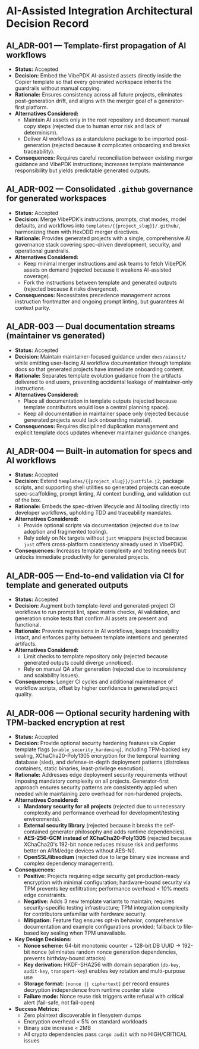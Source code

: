 # AI-Assisted Integration Architectural Decision Record

## AI_ADR-001 — Template-first propagation of AI workflows

- **Status:** Accepted
- **Decision:** Embed the VibePDK AI-assisted assets directly inside the Copier template so that every generated workspace inherits the guardrails without manual copying.
- **Rationale:** Ensures consistency across all future projects, eliminates post-generation drift, and aligns with the merger goal of a generator-first platform.
- **Alternatives Considered:**
  - Maintain AI assets only in the root repository and document manual copy steps (rejected due to human error risk and lack of determinism).
  - Deliver AI workflows as a standalone package to be imported post-generation (rejected because it complicates onboarding and breaks traceability).
- **Consequences:** Requires careful reconciliation between existing merger guidance and VibePDK instructions; increases template maintenance responsibility but yields predictable generated outputs.

## AI_ADR-002 — Consolidated `.github` governance for generated workspaces

- **Status:** Accepted
- **Decision:** Merge VibePDK’s instructions, prompts, chat modes, model defaults, and workflows into `templates/{{project_slug}}/.github/`, harmonizing them with HexDDD merger directives.
- **Rationale:** Provides generated projects with a single, comprehensive AI governance stack covering spec-driven development, security, and operational guardrails.
- **Alternatives Considered:**
  - Keep minimal merger instructions and ask teams to fetch VibePDK assets on demand (rejected because it weakens AI-assisted coverage).
  - Fork the instructions between template and generated outputs (rejected because it risks divergence).
- **Consequences:** Necessitates precedence management across instruction frontmatter and ongoing prompt linting, but guarantees AI context parity.

## AI_ADR-003 — Dual documentation streams (maintainer vs generated)

- **Status:** Accepted
- **Decision:** Maintain maintainer-focused guidance under `docs/aiassit/` while emitting user-facing AI workflow documentation through template docs so that generated projects have immediate onboarding content.
- **Rationale:** Separates template evolution guidance from the artifacts delivered to end users, preventing accidental leakage of maintainer-only instructions.
- **Alternatives Considered:**
  - Place all documentation in template outputs (rejected because template contributors would lose a central planning space).
  - Keep all documentation in maintainer space only (rejected because generated projects would lack onboarding material).
- **Consequences:** Requires disciplined duplication management and explicit template docs updates whenever maintainer guidance changes.

## AI_ADR-004 — Built-in automation for specs and AI workflows

- **Status:** Accepted
- **Decision:** Extend `templates/{{project_slug}}/justfile.j2`, package scripts, and supporting shell utilities so generated projects can execute spec-scaffolding, prompt linting, AI context bundling, and validation out of the box.
- **Rationale:** Embeds the spec-driven lifecycle and AI tooling directly into developer workflows, upholding TDD and traceability mandates.
- **Alternatives Considered:**
  - Provide optional scripts via documentation (rejected due to low adoption and fragmented tooling).
  - Rely solely on Nx targets without `just` wrappers (rejected because `just` offers cross-platform consistency already used in VibePDK).
- **Consequences:** Increases template complexity and testing needs but unlocks immediate productivity for generated projects.

## AI_ADR-005 — End-to-end validation via CI for template and generated outputs

- **Status:** Accepted
- **Decision:** Augment both template-level and generated-project CI workflows to run prompt lint, spec matrix checks, AI validation, and generation smoke tests that confirm AI assets are present and functional.
- **Rationale:** Prevents regressions in AI workflows, keeps traceability intact, and enforces parity between template intentions and generated artifacts.
- **Alternatives Considered:**
  - Limit checks to template repository only (rejected because generated outputs could diverge unnoticed).
  - Rely on manual QA after generation (rejected due to inconsistency and scalability issues).
- **Consequences:** Longer CI cycles and additional maintenance of workflow scripts, offset by higher confidence in generated project quality.

## AI_ADR-006 — Optional security hardening with TPM-backed encryption at rest

- **Status:** Accepted
- **Decision:** Provide optional security hardening features via Copier template flags (`enable_security_hardening`), including TPM-backed key sealing, XChaCha20-Poly1305 encryption for the temporal learning database (sled), and defense-in-depth deployment patterns (distroless containers, static binaries, least-privilege execution).
- **Rationale:** Addresses edge deployment security requirements without imposing mandatory complexity on all projects. Generator-first approach ensures security patterns are consistently applied when needed while maintaining zero overhead for non-hardened projects.
- **Alternatives Considered:**
  - **Mandatory security for all projects** (rejected due to unnecessary complexity and performance overhead for development/testing environments).
  - **External security library** (rejected because it breaks the self-contained generator philosophy and adds runtime dependencies).
  - **AES-256-GCM instead of XChaCha20-Poly1305** (rejected because XChaCha20's 192-bit nonce reduces misuse risk and performs better on ARM/edge devices without AES-NI).
  - **OpenSSL/libsodium** (rejected due to large binary size increase and complex dependency management).
- **Consequences:**
  - **Positive:** Projects requiring edge security get production-ready encryption with minimal configuration; hardware-bound security via TPM prevents key exfiltration; performance overhead < 10% meets edge constraints.
  - **Negative:** Adds 3 new template variants to maintain; requires security-specific testing infrastructure; TPM integration complexity for contributors unfamiliar with hardware security.
  - **Mitigation:** Feature flag ensures opt-in behavior; comprehensive documentation and example configurations provided; fallback to file-based key sealing when TPM unavailable.
- **Key Design Decisions:**
  - **Nonce scheme:** 64-bit monotonic counter + 128-bit DB UUID → 192-bit nonce (eliminates random nonce generation dependencies, prevents birthday-bound attacks)
  - **Key derivation:** HKDF-SHA256 with domain separation (`db-key`, `audit-key`, `transport-key`) enables key rotation and multi-purpose use
  - **Storage format:** `[nonce || ciphertext]` per record ensures decryption independence from runtime counter state
  - **Failure mode:** Nonce reuse risk triggers write refusal with critical alert (fail-safe, not fail-open)
- **Success Metrics:**
  - Zero plaintext discoverable in filesystem dumps
  - Encryption overhead < 5% on standard workloads
  - Binary size increase < 2MB
  - All crypto dependencies pass `cargo audit` with no HIGH/CRITICAL issues

```
